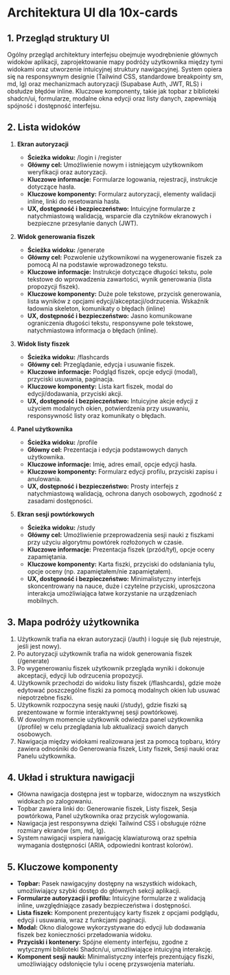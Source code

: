 # Architektura UI dla 10x-cards

## 1. Przegląd struktury UI

Ogólny przegląd architektury interfejsu obejmuje wyodrębnienie głównych widoków aplikacji, zaprojektowanie mapy podróży użytkownika między tymi widokami oraz utworzenie intuicyjnej struktury nawigacyjnej. System opiera się na responsywnym designie (Tailwind CSS, standardowe breakpointy sm, md, lg) oraz mechanizmach autoryzacji (Supabase Auth, JWT, RLS) i obsłudze błędów inline. Kluczowe komponenty, takie jak topbar z biblioteki shadcn/ui, formularze, modalne okna edycji oraz listy danych, zapewniają spójność i dostępność interfejsu.

## 2. Lista widoków

1. **Ekran autoryzacji**
   - **Ścieżka widoku:** /login i /register
   - **Główny cel:** Umożliwienie nowym i istniejącym użytkownikom weryfikacji oraz autoryzacji.
   - **Kluczowe informacje:** Formularze logowania, rejestracji, instrukcje dotyczące hasła.
   - **Kluczowe komponenty:** Formularz autoryzacji, elementy walidacji inline, linki do resetowania hasła.
   - **UX, dostępność i bezpieczeństwo:** Intuicyjne formularze z natychmiastową walidacją, wsparcie dla czytników ekranowych i bezpieczne przesyłanie danych (JWT).

2. **Widok generowania fiszek**
   - **Ścieżka widoku:** /generate
   - **Główny cel:** Pozwolenie użytkownikowi na wygenerowanie fiszek za pomocą AI na podstawie wprowadzonego tekstu.
   - **Kluczowe informacje:** Instrukcje dotyczące długości tekstu, pole tekstowe do wprowadzenia zawartości, wynik generowania (lista propozycji fiszek).
   - **Kluczowe komponenty:** Duże pole tekstowe, przycisk generowania, lista wyników z opcjami edycji/akceptacji/odrzucenia. Wskaźnik ładownia skeleton, komunikaty o błędach (inline)
   - **UX, dostępność i bezpieczeństwo:** Jasno komunikowane ograniczenia długości tekstu, responsywne pole tekstowe, natychmiastowa informacja o błędach (inline).

3. **Widok listy fiszek**
   - **Ścieżka widoku:** /flashcards
   - **Główny cel:** Przeglądanie, edycja i usuwanie fiszek.
   - **Kluczowe informacje:** Podgląd fiszek, opcje edycji (modal), przyciski usuwania, paginacja.
   - **Kluczowe komponenty:** Lista kart fiszek, modal do edycji/dodawania, przyciski akcji.
   - **UX, dostępność i bezpieczeństwo:** Intuicyjne akcje edycji z użyciem modalnych okien, potwierdzenia przy usuwaniu, responsywność listy oraz komunikaty o błędach.

4. **Panel użytkownika**
   - **Ścieżka widoku:** /profile
   - **Główny cel:** Prezentacja i edycja podstawowych danych użytkownika.
   - **Kluczowe informacje:** Imię, adres email, opcje edycji hasła.
   - **Kluczowe komponenty:** Formularz edycji profilu, przyciski zapisu i anulowania.
   - **UX, dostępność i bezpieczeństwo:** Prosty interfejs z natychmiastową walidacją, ochrona danych osobowych, zgodność z zasadami dostępności.

5. **Ekran sesji powtórkowych**
   - **Ścieżka widoku:** /study
   - **Główny cel:** Umożliwienie przeprowadzenia sesji nauki z fiszkami przy użyciu algorytmu powtórek rozłożonych w czasie.
   - **Kluczowe informacje:** Prezentacja fiszek (przód/tył), opcje oceny zapamiętania.
   - **Kluczowe komponenty:** Karta fiszki, przyciski do odsłaniania tylu, opcje oceny (np. zapamiętałem/nie zapamiętałem).
   - **UX, dostępność i bezpieczeństwo:** Minimalistyczny interfejs skoncentrowany na nauce, duże i czytelne przyciski, uproszczona interakcja umożliwiająca łatwe korzystanie na urządzeniach mobilnych.

## 3. Mapa podróży użytkownika

1. Użytkownik trafia na ekran autoryzacji (/auth) i loguje się (lub rejestruje, jeśli jest nowy).
2. Po autoryzacji użytkownik trafia na widok generowania fiszek (/generate)
3. Po wygenerowaniu fiszek użytkownik przegląda wyniki i dokonuje akceptacji, edycji lub odrzucenia propozycji.
4. Użytkownik przechodzi do widoku listy fiszek (/flashcards), gdzie może edytować poszczególne fiszki za pomocą modalnych okien lub usuwać niepotrzebne fiszki.
5. Użytkownik rozpoczyna sesję nauki (/study), gdzie fiszki są prezentowane w formie interaktywnej sesji powtórkowej.
6. W dowolnym momencie użytkownik odwiedza panel użytkownika (/profile) w celu przeglądania lub aktualizacji swoich danych osobowych.
7. Nawigacja między widokami realizowana jest za pomocą topbaru, który zawiera odnośniki do Generowania fiszek, Listy fiszek, Sesji nauki oraz Panelu użytkownika.

## 4. Układ i struktura nawigacji

- Główna nawigacja dostępna jest w topbarze, widocznym na wszystkich widokach po zalogowaniu.
- Topbar zawiera linki do: Generowanie fiszek, Listy fiszek, Sesja powtórkowa, Panel użytkownika oraz przycisk wylogowania.
- Nawigacja jest responsywna dzięki Tailwind CSS i obsługuje różne rozmiary ekranów (sm, md, lg).
- System nawigacji wspiera nawigację klawiaturową oraz spełnia wymagania dostępności (ARIA, odpowiedni kontrast kolorów).

## 5. Kluczowe komponenty

- **Topbar:** Pasek nawigacyjny dostępny na wszystkich widokach, umożliwiający szybki dostęp do głównych sekcji aplikacji.
- **Formularze autoryzacji i profilu:** Intuicyjne formularze z walidacją inline, uwzględniające zasady bezpieczeństwa i dostępności.
- **Lista fiszek:** Komponent prezentujący karty fiszek z opcjami podglądu, edycji i usuwania, wraz z funkcjami paginacji.
- **Modal:** Okno dialogowe wykorzystywane do edycji lub dodawania fiszek bez konieczności przeładowania widoku.
- **Przyciski i kontenery:** Spójne elementy interfejsu, zgodne z wytycznymi biblioteki Shadcn/ui, umożliwiające intuicyjną interakcję.
- **Komponent sesji nauki:** Minimalistyczny interfejs prezentujący fiszki, umożliwiający odsłonięcie tylu i ocenę przyswojenia materiału. 